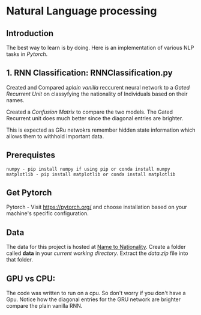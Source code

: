 # Natural Language processing

## Introduction 

The best way to learn is by doing. Here is an implementation of various NLP tasks in *Pytorch*. 

## 1. RNN Classification: RNNClassification.py

Created and Compared a*plain vanilla* reccurent neural network to a *Gated Recurrent Unit* on classyfying
the nationality of Individuals based on their names. 

Created a *Confusion Matrix* to compare the two models. The Gated Recurrent unit does much better since the diagonal entries are brighter.

This is expected as GRu netwokrs remember hidden state information which allows them to withhold important data.

## Prerequistes 

```
numpy - pip install numpy if using pip or conda install numpy 
matplotlib - pip install matplotlib or conda install matplotlib
```
## Get Pytorch

Pytorch - Visit <https://pytorch.org/> and choose installation based on your machine's specific configuration.



## Data

The data for this project is hosted at [Name to Nationality](https://download.pytorch.org/tutorial/data.zip).
Create a folder called **data** in your *current working directory*. 
Extract the *data.zip* file into that folder. 

## GPU vs CPU:

The code was written to run on a cpu. So don't worry if you don't have a Gpu. 
Notice how the diagonal entries for the GRU network are brighter compare the plain vanilla RNN.


